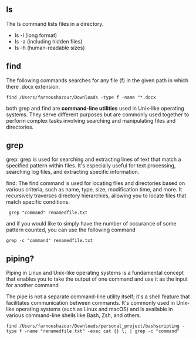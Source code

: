 ## ls
The ls command lists files in a directory.
* ls -l (long format)
 * ls -a (including hidden files)
 * ls -h (human-readable sizes)

## find
The following commands searches for any file (f) in the given path in which there .docx extension. 
```
find /Users/farnoushazour/Downloads -type f -name "*.docx
```
both grep and find 
are **command-line utilities** used in Unix-like operating systems. They serve different purposes but are commonly used together to perform complex tasks involving searching and manipulating files and directories.
## grep
grep: grep is used for searching and extracting lines of text that match a specified pattern within files. It's especially useful for text processing, searching log files, and extracting specific information.

find: The find command is used for locating files and directories based on various criteria, such as name, type, size, modification time, and more. It recursively traverses directory hierarchies, allowing you to locate files that match specific conditions.
```
 grep "command" renamedfile.txt
```
and if you would like to simply have the number of occurance of some pattern counted, you can use the following command
```
grep -c "command" renamedfile.txt
```
## piping?

Piping in Linux and Unix-like operating systems is a fundamental concept that enables you to take the output of one command and use it as the input for another command

The pipe is not a separate command-line utility itself; it's a shell feature that facilitates communication between commands. It's commonly used in Unix-like operating systems (such as Linux and macOS) and is available in various command-line shells like Bash, Zsh, and others.
```
find /Users/farnoushazour/Downloads/personal_project/bashscripting -type f -name "renamedfile.txt" -exec cat {} \; | grep -c "command"
```
